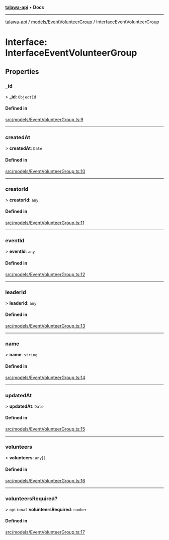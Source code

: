 [**talawa-api**](../../../README.md) • **Docs**

***

[talawa-api](../../../modules.md) / [models/EventVolunteerGroup](../README.md) / InterfaceEventVolunteerGroup

# Interface: InterfaceEventVolunteerGroup

## Properties

### \_id

\> **\_id**: `ObjectId`

#### Defined in

[src/models/EventVolunteerGroup.ts:9](https://github.com/PalisadoesFoundation/talawa-api/blob/2f8fb6988cd34004fbbf76550c8eef691b861a19/src/models/EventVolunteerGroup.ts#L9)

***

### createdAt

\> **createdAt**: `Date`

#### Defined in

[src/models/EventVolunteerGroup.ts:10](https://github.com/PalisadoesFoundation/talawa-api/blob/2f8fb6988cd34004fbbf76550c8eef691b861a19/src/models/EventVolunteerGroup.ts#L10)

***

### creatorId

\> **creatorId**: `any`

#### Defined in

[src/models/EventVolunteerGroup.ts:11](https://github.com/PalisadoesFoundation/talawa-api/blob/2f8fb6988cd34004fbbf76550c8eef691b861a19/src/models/EventVolunteerGroup.ts#L11)

***

### eventId

\> **eventId**: `any`

#### Defined in

[src/models/EventVolunteerGroup.ts:12](https://github.com/PalisadoesFoundation/talawa-api/blob/2f8fb6988cd34004fbbf76550c8eef691b861a19/src/models/EventVolunteerGroup.ts#L12)

***

### leaderId

\> **leaderId**: `any`

#### Defined in

[src/models/EventVolunteerGroup.ts:13](https://github.com/PalisadoesFoundation/talawa-api/blob/2f8fb6988cd34004fbbf76550c8eef691b861a19/src/models/EventVolunteerGroup.ts#L13)

***

### name

\> **name**: `string`

#### Defined in

[src/models/EventVolunteerGroup.ts:14](https://github.com/PalisadoesFoundation/talawa-api/blob/2f8fb6988cd34004fbbf76550c8eef691b861a19/src/models/EventVolunteerGroup.ts#L14)

***

### updatedAt

\> **updatedAt**: `Date`

#### Defined in

[src/models/EventVolunteerGroup.ts:15](https://github.com/PalisadoesFoundation/talawa-api/blob/2f8fb6988cd34004fbbf76550c8eef691b861a19/src/models/EventVolunteerGroup.ts#L15)

***

### volunteers

\> **volunteers**: `any`[]

#### Defined in

[src/models/EventVolunteerGroup.ts:16](https://github.com/PalisadoesFoundation/talawa-api/blob/2f8fb6988cd34004fbbf76550c8eef691b861a19/src/models/EventVolunteerGroup.ts#L16)

***

### volunteersRequired?

\> `optional` **volunteersRequired**: `number`

#### Defined in

[src/models/EventVolunteerGroup.ts:17](https://github.com/PalisadoesFoundation/talawa-api/blob/2f8fb6988cd34004fbbf76550c8eef691b861a19/src/models/EventVolunteerGroup.ts#L17)
